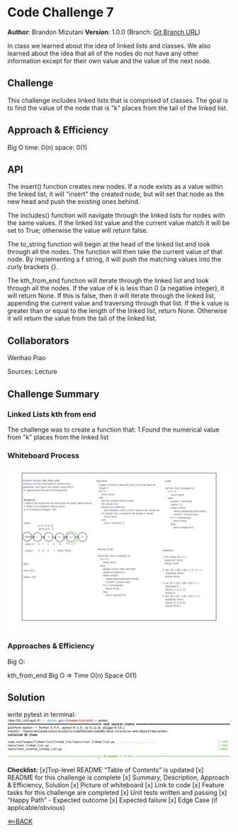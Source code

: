 # Code Challenge 7

**Author**: Brandon Mizutani
**Version**: 1.0.0 (Branch: [Git Branch URL](https://github.com/bran2miz/data-structures-and-algorithms/tree/linked-list-insertions))

In class we learned about the idea of linked lists and classes. We also learned about the idea that all of the nodes do not have any other information except for their own value and the value of the next node.

## Challenge

This challenge includes linked lists that is comprised of classes. The goal is to find the value of the node that is "k" places from the tail of the linked list.

## Approach & Efficiency

Big O
time: 0(n)
space: 0(1)

## API

The insert() function creates new nodes. If a node exists as a value within the linked list, it will "insert" the created node, but will set that node as the new head and push the existing ones behind.

The includes() function will navigate through the linked lists for nodes with the same values. If the linked list value and the current value match it will be set to True; otherwise the value will return false.

The to_string function will begin at the head of the linked list and look through all the nodes. The function will then take the current value of that node. By implementing a f string, it will push the matching values into the curly brackets {}.

The kth_from_end function will iterate through the linked list and look through all the nodes. If the value of k is less than 0 (a negative integer), it will return None. If this is false, then it will iterate through the linked list, appending the current value and traversing through that list. If the k value is greater than or equal to the length of the linked list, return None. Otherwise it will return the value from the tail of the linked list.

## Collaborators

Wenhao Piao

Sources:
Lecture

## Challenge Summary

### Linked Lists kth from end

The challenge was to create a function that:
1.Found the numerical value from "k" places from the linked list

### Whiteboard Process

![WhiteBoard](../Images/whiteboard-linked-list-nth.png)

### Approaches & Efficiency

Big O:

kth_from_end Big O => Time O(n) Space O(1)

## Solution

write pytest in terminal:
![Terminal Testing](../Images/terminal-testing-02.png)

**Checklist:**
[x]Top-level README “Table of Contents” is updated
[x] README for this challenge is complete
[x] Summary, Description, Approach & Efficiency, Solution
[x] Picture of whiteboard
[x] Link to code
[x] Feature tasks for this challenge are completed
[x] Unit tests written and passing
[x] “Happy Path” - Expected outcome
[x] Expected failure
[x] Edge Case (if applicable/obvious)

[<==BACK](../../README.md)
